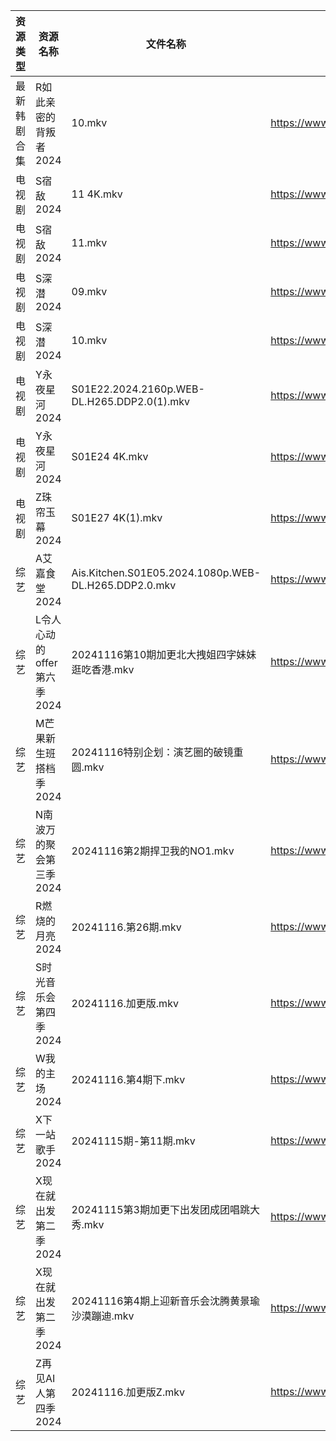 | 资源类型   | 资源名称               | 文件名称                                                 | 分享链接                                 | 更新时间                |
| ------ | ------------------ | ---------------------------------------------------- | ------------------------------------ | ------------------- |
| 最新韩剧合集 | R如此亲密的背叛者2024      | 10.mkv                                               | https://www.alipan.com/s/XPaiCBQqD2E | 2024-11-16 00:06:01 |
| 电视剧    | S宿敌2024            | 11 4K.mkv                                            | https://www.alipan.com/s/jyw7xtYezPF | 2024-11-16 00:06:09 |
| 电视剧    | S宿敌2024            | 11.mkv                                               | https://www.alipan.com/s/jyw7xtYezPF | 2024-11-16 00:06:09 |
| 电视剧    | S深潜2024            | 09.mkv                                               | https://www.alipan.com/s/mKzzNt5BcAW | 2024-11-16 18:06:11 |
| 电视剧    | S深潜2024            | 10.mkv                                               | https://www.alipan.com/s/mKzzNt5BcAW | 2024-11-16 18:06:11 |
| 电视剧    | Y永夜星河2024          | S01E22.2024.2160p.WEB-DL.H265.DDP2.0(1).mkv          | https://www.alipan.com/s/torupuzCfzz | 2024-11-16 14:06:28 |
| 电视剧    | Y永夜星河2024          | S01E24 4K.mkv                                        | https://www.alipan.com/s/torupuzCfzz | 2024-11-16 14:06:28 |
| 电视剧    | Z珠帘玉幕2024          | S01E27 4K(1).mkv                                     | https://www.alipan.com/s/9Taskj8gkML | 2024-11-16 14:06:37 |
| 综艺     | A艾嘉食堂2024          | Ais.Kitchen.S01E05.2024.1080p.WEB-DL.H265.DDP2.0.mkv | https://www.alipan.com/s/qqA2j1AeyfW | 2024-11-16 12:06:40 |
| 综艺     | L令人心动的offer第六季2024 | 20241116第10期加更北大拽姐四字妹妹逛吃香港.mkv                       | https://www.alipan.com/s/wF4mBRf7vAS | 2024-11-16 14:07:07 |
| 综艺     | M芒果新生班搭档季2024      | 20241116特别企划：演艺圈的破镜重圆.mkv                            | https://www.alipan.com/s/xnGaC7WzgLK | 2024-11-16 14:07:18 |
| 综艺     | N南波万的聚会第三季2024     | 20241116第2期捍卫我的NO1.mkv                               | https://www.alipan.com/s/ZWErZGPfuar | 2024-11-16 14:07:27 |
| 综艺     | R燃烧的月亮2024         | 20241116.第26期.mkv                                    | https://www.alipan.com/s/S4qcpFUguQa | 2024-11-16 14:07:37 |
| 综艺     | S时光音乐会第四季2024      | 20241116.加更版.mkv                                     | https://www.alipan.com/s/JiNiXNR4dny | 2024-11-16 14:07:42 |
| 综艺     | W我的主场2024          | 20241116.第4期下.mkv                                    | https://www.alipan.com/s/KLxaNppeykr | 2024-11-16 14:08:06 |
| 综艺     | X下一站歌手2024         | 20241115期-第11期.mkv                                   | https://www.alipan.com/s/eBKzWFKqm82 | 2024-11-16 00:08:26 |
| 综艺     | X现在就出发第二季2024      | 20241115第3期加更下出发团成团唱跳大秀.mkv                          | https://www.alipan.com/s/4HF3vjVkffP | 2024-11-16 14:08:19 |
| 综艺     | X现在就出发第二季2024      | 20241116第4期上迎新音乐会沈腾黄景瑜沙漠蹦迪.mkv                       | https://www.alipan.com/s/4HF3vjVkffP | 2024-11-16 14:08:19 |
| 综艺     | Z再见AI人第四季2024      | 20241116.加更版Z.mkv                                    | https://www.alipan.com/s/x547zMqipVp | 2024-11-16 14:08:29 |

